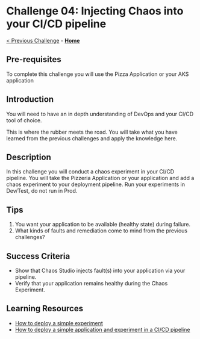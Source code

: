 # Challenge 04: Injecting Chaos into your CI/CD pipeline

[< Previous Challenge](./Challenge-03.md) - **[Home](../README.md)**

## Pre-requisites
To complete this challenge you will use the Pizza Application or your AKS application


## Introduction
You will need to have an in depth understanding of DevOps and your CI/CD tool of choice.

This is where the rubber meets the road. You will take what you have learned from the previous challenges and apply the knowledge here. 


## Description
In this challenge you will conduct a chaos experiment in your CI/CD pipeline.
You will take the Pizzeria Application or your application and add a chaos experiment to your deployment pipeline.
Run your experiments in Dev/Test, do not run in Prod.


## Tips
1. You want your application to be available (healthy state) during failure.
2. What kinds of faults and remediation come to mind from the previous challenges? 

## Success Criteria

- Show that Chaos Studio injects fault(s) into your application via your pipeline.
- Verify that your application remains healthy during the Chaos Experiment. 

## Learning Resources 
- [How to deploy a simple experiment](https://blog.meadon.me/chaos-studio-part-1/)
- [How to deploy a simple application and experiment in a CI/CD pipeline](https://blog.meadon.me/chaos-studio-part-2/)


